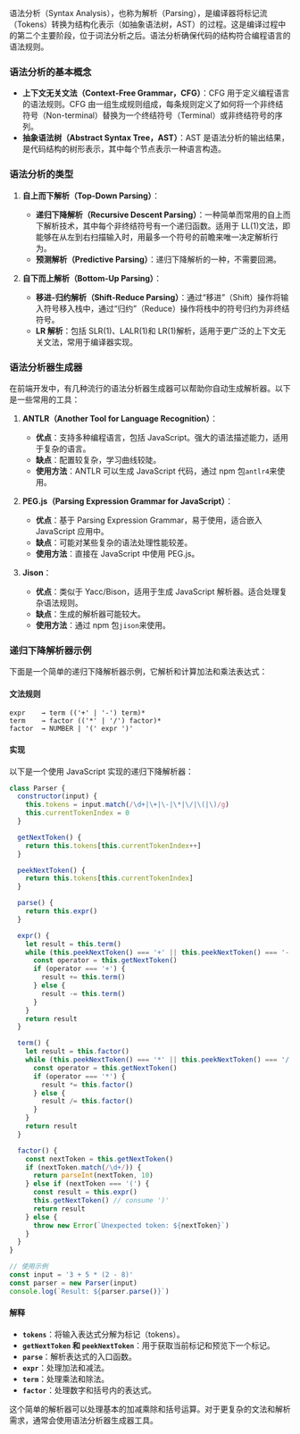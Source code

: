 语法分析（Syntax Analysis），也称为解析（Parsing），是编译器将标记流（Tokens）转换为结构化表示（如抽象语法树，AST）的过程。这是编译过程中的第二个主要阶段，位于词法分析之后。语法分析确保代码的结构符合编程语言的语法规则。

### 语法分析的基本概念

- **上下文无关文法（Context-Free Grammar，CFG）**：CFG 用于定义编程语言的语法规则。CFG 由一组生成规则组成，每条规则定义了如何将一个非终结符号（Non-terminal）替换为一个终结符号（Terminal）或非终结符号的序列。
- **抽象语法树（Abstract Syntax Tree，AST）**：AST 是语法分析的输出结果，是代码结构的树形表示，其中每个节点表示一种语言构造。

### 语法分析的类型

1. **自上而下解析（Top-Down Parsing）**：

   - **递归下降解析（Recursive Descent Parsing）**：一种简单而常用的自上而下解析技术，其中每个非终结符号有一个递归函数。适用于 LL(1)文法，即能够在从左到右扫描输入时，用最多一个符号的前瞻来唯一决定解析行为。
   - **预测解析（Predictive Parsing）**：递归下降解析的一种，不需要回溯。

2. **自下而上解析（Bottom-Up Parsing）**：
   - **移进-归约解析（Shift-Reduce Parsing）**：通过“移进”（Shift）操作将输入符号移入栈中，通过“归约”（Reduce）操作将栈中的符号归约为非终结符号。
   - **LR 解析**：包括 SLR(1)、LALR(1)和 LR(1)解析，适用于更广泛的上下文无关文法，常用于编译器实现。

### 语法分析器生成器

在前端开发中，有几种流行的语法分析器生成器可以帮助你自动生成解析器。以下是一些常用的工具：

1. **ANTLR（Another Tool for Language Recognition）**：

   - **优点**：支持多种编程语言，包括 JavaScript。强大的语法描述能力，适用于复杂的语言。
   - **缺点**：配置较复杂，学习曲线较陡。
   - **使用方法**：ANTLR 可以生成 JavaScript 代码，通过 npm 包`antlr4`来使用。

2. **PEG.js（Parsing Expression Grammar for JavaScript）**：

   - **优点**：基于 Parsing Expression Grammar，易于使用，适合嵌入 JavaScript 应用中。
   - **缺点**：可能对某些复杂的语法处理性能较差。
   - **使用方法**：直接在 JavaScript 中使用 PEG.js。

3. **Jison**：
   - **优点**：类似于 Yacc/Bison，适用于生成 JavaScript 解析器。适合处理复杂语法规则。
   - **缺点**：生成的解析器可能较大。
   - **使用方法**：通过 npm 包`jison`来使用。

### 递归下降解析器示例

下面是一个简单的递归下降解析器示例，它解析和计算加法和乘法表达式：

#### 文法规则

```
expr    → term (('+' | '-') term)*
term    → factor (('*' | '/') factor)*
factor  → NUMBER | '(' expr ')'
```

#### 实现

以下是一个使用 JavaScript 实现的递归下降解析器：

```javascript
class Parser {
  constructor(input) {
    this.tokens = input.match(/\d+|\+|\-|\*|\/|\(|\)/g)
    this.currentTokenIndex = 0
  }

  getNextToken() {
    return this.tokens[this.currentTokenIndex++]
  }

  peekNextToken() {
    return this.tokens[this.currentTokenIndex]
  }

  parse() {
    return this.expr()
  }

  expr() {
    let result = this.term()
    while (this.peekNextToken() === '+' || this.peekNextToken() === '-') {
      const operator = this.getNextToken()
      if (operator === '+') {
        result += this.term()
      } else {
        result -= this.term()
      }
    }
    return result
  }

  term() {
    let result = this.factor()
    while (this.peekNextToken() === '*' || this.peekNextToken() === '/') {
      const operator = this.getNextToken()
      if (operator === '*') {
        result *= this.factor()
      } else {
        result /= this.factor()
      }
    }
    return result
  }

  factor() {
    const nextToken = this.getNextToken()
    if (nextToken.match(/\d+/)) {
      return parseInt(nextToken, 10)
    } else if (nextToken === '(') {
      const result = this.expr()
      this.getNextToken() // consume ')'
      return result
    } else {
      throw new Error(`Unexpected token: ${nextToken}`)
    }
  }
}

// 使用示例
const input = '3 + 5 * (2 - 8)'
const parser = new Parser(input)
console.log(`Result: ${parser.parse()}`)
```

#### 解释

- **`tokens`**：将输入表达式分解为标记（tokens）。
- **`getNextToken` 和 `peekNextToken`**：用于获取当前标记和预览下一个标记。
- **`parse`**：解析表达式的入口函数。
- **`expr`**：处理加法和减法。
- **`term`**：处理乘法和除法。
- **`factor`**：处理数字和括号内的表达式。

这个简单的解析器可以处理基本的加减乘除和括号运算。对于更复杂的文法和解析需求，通常会使用语法分析器生成器工具。
